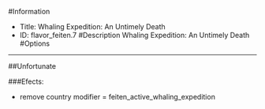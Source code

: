#Information
 - Title: Whaling Expedition: An Untimely Death
 - ID: flavor_feiten.7
#Description
Whaling Expedition: An Untimely Death
#Options

___
##Unfortunate

###Efects:<ul><li>remove country modifier = feiten_active_whaling_expedition</li></ul>
